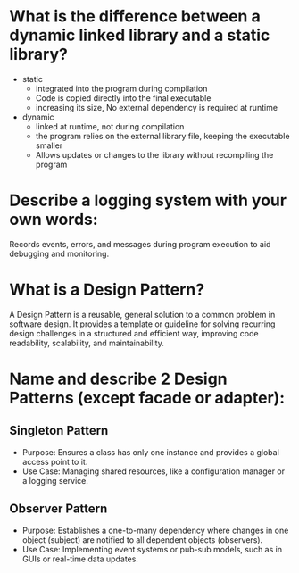 # What is the difference between a dynamic linked library and a static library?
 * static
   * integrated into the program during compilation
   * Code is copied directly into the final executable
   * increasing its size, No external dependency is required at runtime
 * dynamic
   * linked at runtime, not during compilation
   * the program relies on the external library file, keeping the executable smaller
   * Allows updates or changes to the library without recompiling the program
# Describe a logging system with your own words:
Records events, errors, and messages during program execution to aid debugging and monitoring.
# What is a Design Pattern?
A Design Pattern is a reusable, general solution to a common problem in software design. It provides a template or guideline for solving recurring design challenges in a structured and efficient way, improving code readability, scalability, and maintainability.
# Name and describe 2 Design Patterns (except facade or adapter):
## Singleton Pattern
- Purpose: Ensures a class has only one instance and provides a global access point to it.
- Use Case: Managing shared resources, like a configuration manager or a logging service.
## Observer Pattern
- Purpose: Establishes a one-to-many dependency where changes in one object (subject) are notified to all dependent objects (observers).
- Use Case: Implementing event systems or pub-sub models, such as in GUIs or real-time data updates.
